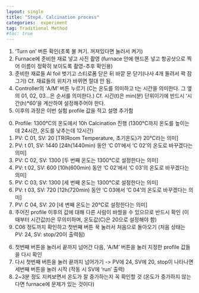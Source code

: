 ```yaml
---
layout: single
title: "Step4. Calcination process"
categories:  experiment
tag: Traditional Method
#toc: true
---
```


1. ‘Turn on’ 버튼 확인(초록 불 켜기. 꺼져있다면 눌러서 켜기)
2. Furnace에 준비한 재료 넣고 사진 촬영
  (furnace 안에 핸드폰 넣고 항공샷으로 찍어 이름이 정확히 보이도록 촬영-추후 확인용)
3. 준비한 재료들 Al foil 벗기고 스티로폼 닫은 뒤 바깥 문 닫기(나사 4개 돌려서 꽉 잠그기)
  Cf. 재료들의 위치가 바뀌면 절대 안 됨.
4. Controller의 ‘A/M’ 버튼 누르기
  (C는 온도를 의미하고 t는 시간을 의미한다. 그 옆의 01, 02, 03…은 순서를 의미한다.)
  Cf. 시간(t)은 min(분) 단위이기에 반드시 ‘시간(h)*60’을 계산하여 설정해주어야 한다.
5. 이후의 과정은 이번 실험 profile 값을 적고 설명 추가함
  0) Profile: 1300℃의 온도에서 10h Calcination 진행
    (1300℃까지 온도를 높이는데 24시간, 온도를 낮추는데 12시간)
  1) PV: C 01, SV: 20 [TR(Room Temperature, 초기온도)가 20℃라는 의미]
  2) PV: t 01, SV: 1440 [24h(1440min) 동안 ‘C 01’에서 ‘C 02’의 온도로 바꾸겠다는 의미]
  3) PV: C 02, SV: 1300 [두 번째 온도는 1300℃로 설정한다는 의미]
  4) PV: t 02, SV: 600 [10h(600min) 동안 ‘C 02’에서 ‘C 03’의 온도로 바꾸겠다는 의미]
  5) PV: C 03, SV: 1300 [세 번째 온도는 1300℃로 설정한다는 의미]
  6) PV: t 03, SV: 720 [12h(720min) 동안 ‘C 03에서 ‘C 04’의 온도로 바꾸겠다는 의미]
  7) PV: C 04, SV: 20 [네 번째 온도는 20℃로 설정한다는 의미]
  8) 주어진 profile 이후의 값에 대해 다른 사람이 바꿨을 수 있으므로 반드시 확인
    (이때부터 시간값(t)은 무의미하며, 온도값(C)은 20으로 설정해야 함)
  10) C06 정도까지 확인하고 첫번째 버튼 꾹 눌러서 처음으로 돌아오기
    (처음 상태는 PV: 24, SV: stop/20이 출력됨)
6. 첫번째 버튼을 눌러서 끝까지 넘어간 다음,
‘A/M’ 버튼을 눌러 지정한 profile 값들을 다시 확인
7. 다시 첫번째 버튼을 눌러 끝까지 넘어가기
-> PV에 24, SV에 20, stop이 나타나면 세번째 버튼을 눌러 시작
(작동 시 SV에 ‘run’ 출력)  
8. 2~3분 정도 지켜보면서 온도가 잘 증가하는지 꼭 확인할 것
(온도가 증가하지 않는다면 furnace에 문제가 있는 것이다)
